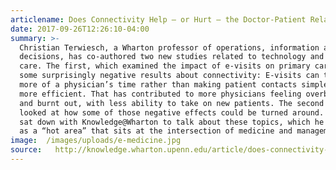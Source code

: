 ```yaml
---
articlename: Does Connectivity Help — or Hurt — the Doctor-Patient Relationship?
date: 2017-09-26T12:26:10-04:00
summary: >-
  Christian Terwiesch, a Wharton professor of operations, information and
  decisions, has co-authored two new studies related to technology and health
  care. The first, which examined the impact of e-visits on primary care, found
  some surprisingly negative results about connectivity: E-visits can take up
  more of a physician’s time rather than making patient contacts simpler and
  more efficient. That has contributed to more physicians feeling overburdened
  and burnt out, with less ability to take on new patients. The second paper
  looked at how some of those negative effects could be turned around. Terwiesch
  sat down with Knowledge@Wharton to talk about these topics, which he describes
  as a “hot area” that sits at the intersection of medicine and management.
image:  /images/uploads/e-medicine.jpg
source:   http://knowledge.wharton.upenn.edu/article/does-connectivity-help-or-hurt-doctor-patient-relationship/
---
```


